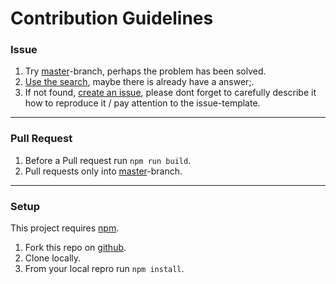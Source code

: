 # Contribution Guidelines

### Issue

 1. Try [master](https://github.com/Simonwep/selection/tree/master)-branch, perhaps the problem has been solved.
 2. [Use the search](https://github.com/Simonwep/selection/search?type=Issues), maybe there is already have a answer;.
 3. If not found, [create an issue](https://github.com/Simonwep/selection/issues/new), please dont forget to carefully describe it how to reproduce it / pay attention to the issue-template.

***

### Pull Request

 1. Before a Pull request run `npm run build`.
 2. Pull requests only into [master](https://github.com/RubaXa/Sortable/tree/master/)-branch.

***

### Setup

This project requires [npm](https://nodejs.org/en/).
 
 1. Fork this repo on [github](https://github.com/Simonwep/selection).
 2. Clone locally.
 3. From your local repro run `npm install`.
